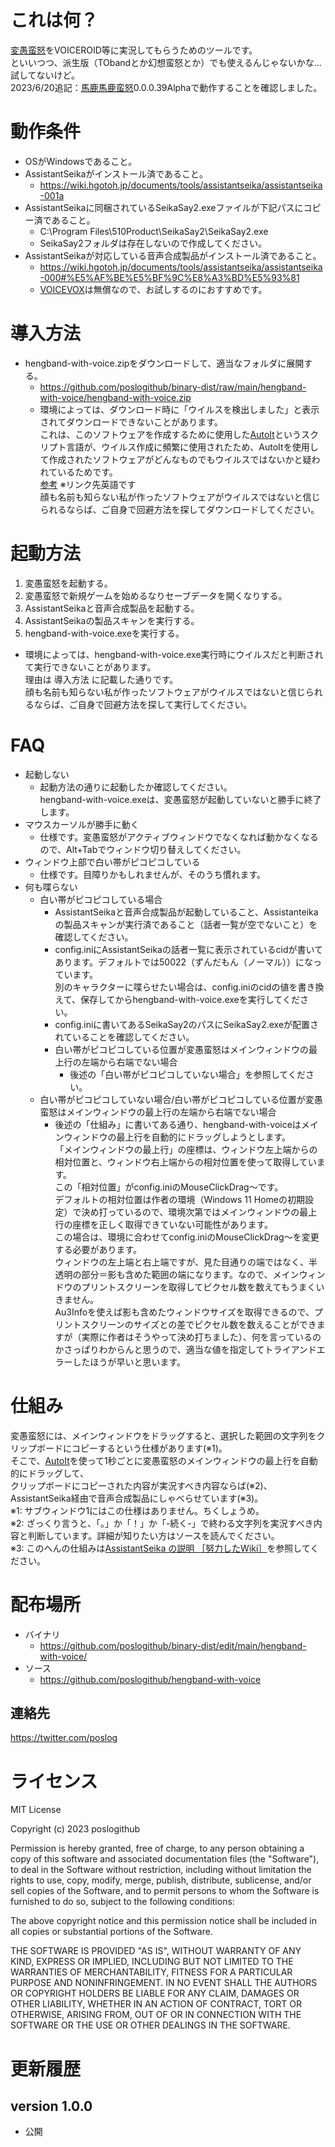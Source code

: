 # これは何？

[変愚蛮怒](https://hengband.github.io/)をVOICEROID等に実況してもらうためのツールです。<br />
といいつつ、派生版（TObandとか幻想蛮怒とか）でも使えるんじゃないかな...試してないけど。<br />
2023/6/20追記：[馬鹿馬鹿蛮怒](https://sikabane-works.github.io/bakabakaband/)0.0.0.39Alphaで動作することを確認しました。<br />

# 動作条件

* OSがWindowsであること。
* AssistantSeikaがインストール済であること。
  * https://wiki.hgotoh.jp/documents/tools/assistantseika/assistantseika-001a
* AssistantSeikaに同梱されているSeikaSay2.exeファイルが下記パスにコピー済であること。
  * C:\Program Files\510Product\SeikaSay2\SeikaSay2.exe
  * SeikaSay2フォルダは存在しないので作成してください。
* AssistantSeikaが対応している音声合成製品がインストール済であること。
  * https://wiki.hgotoh.jp/documents/tools/assistantseika/assistantseika-000#%E5%AF%BE%E5%BF%9C%E8%A3%BD%E5%93%81
  * [VOICEVOX](https://voicevox.hiroshiba.jp/)は無償なので、お試しするのにおすすめです。

# 導入方法

* hengband-with-voice.zipをダウンロードして、適当なフォルダに展開する。
  * https://github.com/poslogithub/binary-dist/raw/main/hengband-with-voice/hengband-with-voice.zip
  * 環境によっては、ダウンロード時に「ウイルスを検出しました」と表示されてダウンロードできないことがあります。<br />これは、このソフトウェアを作成するために使用した[AutoIt](https://www.autoitscript.com/site/)というスクリプト言語が、ウイルス作成に頻繁に使用されたため、AutoItを使用して作成されたソフトウェアがどんなものでもウイルスではないかと疑われているためです。<br />[参考](https://www.autoitscript.com/wiki/AutoIt_and_Malware) ※リンク先英語です<br />顔も名前も知らない私が作ったソフトウェアがウイルスではないと信じられるならば、ご自身で回避方法を探してダウンロードしてください。<br />

# 起動方法

1. 変愚蛮怒を起動する。
2. 変愚蛮怒で新規ゲームを始めるなりセーブデータを開くなりする。
3. AssistantSeikaと音声合成製品を起動する。
4. AssistantSeikaの製品スキャンを実行する。
5. hengband-with-voice.exeを実行する。
  * 環境によっては、hengband-with-voice.exe実行時にウイルスだと判断されて実行できないことがあります。<br />理由は 導入方法 に記載した通りです。<br />顔も名前も知らない私が作ったソフトウェアがウイルスではないと信じられるならば、ご自身で回避方法を探して実行してください。<br />

# FAQ

* 起動しない
  * 起動方法の通りに起動したか確認してください。<br />hengband-with-voice.exeは、変愚蛮怒が起動していないと勝手に終了します。
* マウスカーソルが勝手に動く
  * 仕様です。変愚蛮怒がアクティブウィンドウでなくなれば動かなくなるので、Alt+Tabでウィンドウ切り替えしてください。
* ウィンドウ上部で白い帯がピコピコしている
  * 仕様です。目障りかもしれませんが、そのうち慣れます。
* 何も喋らない
  * 白い帯がピコピコしている場合
    * AssistantSeikaと音声合成製品が起動していること、Assistanteikaの製品スキャンが実行済であること（話者一覧が空でないこと）を確認してください。
    * config.iniにAssistantSeikaの話者一覧に表示されているcidが書いてあります。デフォルトでは50022（ずんだもん（ノーマル））になっています。<br />別のキャラクターに喋らせたい場合は、config.iniのcidの値を書き換えて、保存してからhengband-with-voice.exeを実行してください。
    * config.iniに書いてあるSeikaSay2のパスにSeikaSay2.exeが配置されていることを確認してください。
    * 白い帯がピコピコしている位置が変愚蛮怒はメインウィンドウの最上行の左端から右端でない場合
      * 後述の「白い帯がピコピコしていない場合」を参照してください。
  * 白い帯がピコピコしていない場合/白い帯がピコピコしている位置が変愚蛮怒はメインウィンドウの最上行の左端から右端でない場合
    * 後述の「仕組み」に書いてある通り、hengband-with-voiceはメインウィンドウの最上行を自動的にドラッグしようとします。<br />「メインウィンドウの最上行」の座標は、ウィンドウ左上端からの相対位置と、ウィンドウ右上端からの相対位置を使って取得しています。<br />この「相対位置」がconfig.iniのMouseClickDrag～です。<br />デフォルトの相対位置は作者の環境（Windows 11 Homeの初期設定）で決め打っているので、環境次第ではメインウィンドウの最上行の座標を正しく取得できていない可能性があります。<br />この場合は、環境に合わせてconfig.iniのMouseClickDrag～を変更する必要があります。<br />ウィンドウの左上端と右上端ですが、見た目通りの端ではなく、半透明の部分＝影も含めた範囲の端になります。なので、メインウィンドウのプリントスクリーンを取得してピクセル数を数えてもうまくいきません。<br />Au3Infoを使えば影も含めたウィンドウサイズを取得できるので、プリントスクリーンのサイズとの差でピクセル数を数えることができますが（実際に作者はそうやって決め打ちました）、何を言っているのかさっぱりわからんと思うので、適当な値を指定してトライアンドエラーしたほうが早いと思います。<br />


# 仕組み

変愚蛮怒には、メインウィンドウをドラッグすると、選択した範囲の文字列をクリップボードにコピーするという仕様があります(※1)。<br />
そこで、[AutoIt](https://www.autoitscript.com/site/)を使って1秒ごとに変愚蛮怒のメインウィンドウの最上行を自動的にドラッグして、<br />
クリップボードにコピーされた内容が実況すべき内容ならば(※2)、AssistantSeika経由で音声合成製品にしゃべらせています(※3)。<br />
※1: サブウィンドウ1にはこの仕様はありません。ちくしょうめ。<br />
※2: ざっくり言うと、「。」か「！」か「-続く-」で終わる文字列を実況すべき内容と判断しています。詳細が知りたい方はソースを読んでください。<br />
※3: このへんの仕組みは[AssistantSeika の説明 ［努力したWiki］](https://wiki.hgotoh.jp/documents/tools/assistantseika/assistantseika-000)を参照してください。<br />

# 配布場所

* バイナリ
  * https://github.com/poslogithub/binary-dist/edit/main/hengband-with-voice/
* ソース
  * https://github.com/poslogithub/hengband-with-voice

## 連絡先

https://twitter.com/poslog

# ライセンス

MIT License

Copyright (c) 2023 poslogithub

Permission is hereby granted, free of charge, to any person obtaining a copy
of this software and associated documentation files (the "Software"), to deal
in the Software without restriction, including without limitation the rights
to use, copy, modify, merge, publish, distribute, sublicense, and/or sell
copies of the Software, and to permit persons to whom the Software is
furnished to do so, subject to the following conditions:

The above copyright notice and this permission notice shall be included in all
copies or substantial portions of the Software.

THE SOFTWARE IS PROVIDED "AS IS", WITHOUT WARRANTY OF ANY KIND, EXPRESS OR
IMPLIED, INCLUDING BUT NOT LIMITED TO THE WARRANTIES OF MERCHANTABILITY,
FITNESS FOR A PARTICULAR PURPOSE AND NONINFRINGEMENT. IN NO EVENT SHALL THE
AUTHORS OR COPYRIGHT HOLDERS BE LIABLE FOR ANY CLAIM, DAMAGES OR OTHER
LIABILITY, WHETHER IN AN ACTION OF CONTRACT, TORT OR OTHERWISE, ARISING FROM,
OUT OF OR IN CONNECTION WITH THE SOFTWARE OR THE USE OR OTHER DEALINGS IN THE
SOFTWARE.

# 更新履歴

## version 1.0.0

* 公開
